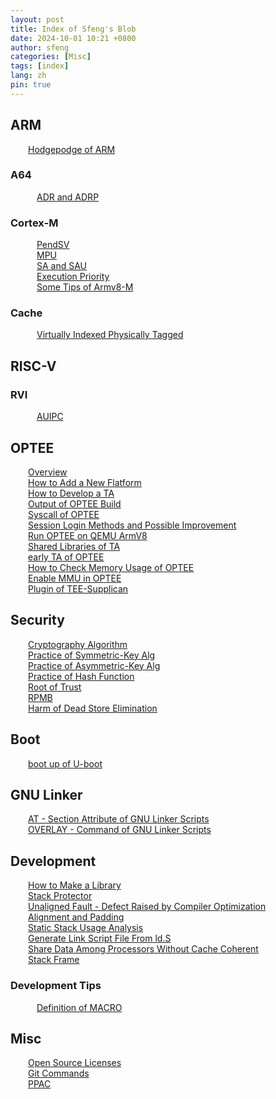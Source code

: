 ```yaml
---
layout: post
title: Index of Sfeng's Blob
date: 2024-10-01 10:21 +0800
author: sfeng
categories: [Misc]
tags: [index]
lang: zh
pin: true
---
```


## ARM
&emsp;&emsp;[Hodgepodge of ARM](https://sfeng-daydayup.github.io/posts/hodgepodge-of-arm/)  
### A64
&emsp;&emsp;&emsp;[ADR and ADRP](https://sfeng-daydayup.github.io/posts/a64-adr-and-adrp/)  
### Cortex-M
&emsp;&emsp;&emsp;[PendSV](https://sfeng-daydayup.github.io/posts/pendsv/)  
&emsp;&emsp;&emsp;[MPU](https://sfeng-daydayup.github.io/posts/mpu/)  
&emsp;&emsp;&emsp;[SA and SAU](https://sfeng-daydayup.github.io/posts/sa-and-sau/)  
&emsp;&emsp;&emsp;[Execution Priority](https://sfeng-daydayup.github.io/posts/execution-priority/)  
&emsp;&emsp;&emsp;[Some Tips of Armv8-M](https://sfeng-daydayup.github.io/posts/some-tips-of-armv8-m/)  
### Cache
&emsp;&emsp;&emsp;[Virtually Indexed Physically Tagged](https://sfeng-daydayup.github.io/posts/virtually-indexed-physically-tagged/)  

## RISC-V
### RVI
&emsp;&emsp;&emsp;[AUIPC](https://sfeng-daydayup.github.io/posts/rvi-auipc/)  

## OPTEE
&emsp;&emsp;[Overview](https://sfeng-daydayup.github.io/posts/optee-overview/)  
&emsp;&emsp;[How to Add a New Flatform](https://sfeng-daydayup.github.io/posts/how-to-add-a-new-flatform/)  
&emsp;&emsp;[How to Develop a TA](https://sfeng-daydayup.github.io/posts/how-to-develop-a-ta/)  
&emsp;&emsp;[Output of OPTEE Build](https://sfeng-daydayup.github.io/posts/output-of-optee-build/)  
&emsp;&emsp;[Syscall of OPTEE](https://sfeng-daydayup.github.io/posts/syscall-of-optee/)  
&emsp;&emsp;[Session Login Methods and Possible Improvement](https://sfeng-daydayup.github.io/posts/session-login-methods-and-possible-improvement/)  
&emsp;&emsp;[Run OPTEE on QEMU ArmV8](https://sfeng-daydayup.github.io/posts/run-optee-on-qemu-armv8/)  
&emsp;&emsp;[Shared Libraries of TA](https://sfeng-daydayup.github.io/posts/shared-libraries-of-ta/)  
&emsp;&emsp;[early TA of OPTEE](https://sfeng-daydayup.github.io/posts/early-ta-of-optee/)  
&emsp;&emsp;[How to Check Memory Usage of OPTEE](https://sfeng-daydayup.github.io/posts/how-to-check-memory-usage-of-optee/)  
&emsp;&emsp;[Enable MMU in OPTEE](https://sfeng-daydayup.github.io/posts/enable-mmu-in-optee/)  
&emsp;&emsp;[Plugin of TEE-Supplican](https://sfeng-daydayup.github.io/posts/plugin-of-tee-supplicant/)  

## Security
&emsp;&emsp;[Cryptography Algorithm](https://sfeng-daydayup.github.io/posts/brief-of-cryptography-algorithm/)  
&emsp;&emsp;[Practice of Symmetric-Key Alg](https://sfeng-daydayup.github.io/posts/practice-of-symmetric-key-alg/)  
&emsp;&emsp;[Practice of Asymmetric-Key Alg](https://sfeng-daydayup.github.io/posts/practice-of-asymmetric-key-alg/)  
&emsp;&emsp;[Practice of Hash Function](https://sfeng-daydayup.github.io/posts/practice-of-hash-function/)  
&emsp;&emsp;[Root of Trust](https://sfeng-daydayup.github.io/posts/root-of-trust/)  
&emsp;&emsp;[RPMB](https://sfeng-daydayup.github.io/posts/rpmb/)  
&emsp;&emsp;[Harm of Dead Store Elimination](https://sfeng-daydayup.github.io/posts/harm-of-dead-store-elimination/)  

## Boot
&emsp;&emsp;[boot up of U-boot](https://sfeng-daydayup.github.io/posts/boot-up-of-u-boot/)  

## GNU Linker
&emsp;&emsp;[AT - Section Attribute of GNU Linker Scripts](https://sfeng-daydayup.github.io/posts/at-section-attribute-of-gnu-linker-scripts/)  
&emsp;&emsp;[OVERLAY - Command of GNU Linker Scripts](https://sfeng-daydayup.github.io/posts/overlay-command-of-gnu-linker-scripts/)  

## Development
&emsp;&emsp;[How to Make a Library](https://sfeng-daydayup.github.io/posts/how-to-make-a-library/)  
&emsp;&emsp;[Stack Protector](https://sfeng-daydayup.github.io/posts/stack-protector/)  
&emsp;&emsp;[Unaligned Fault - Defect Raised by Compiler Optimization](https://sfeng-daydayup.github.io/posts/unaligned-fault-defect-raised-by-compiler-optimization/)  
&emsp;&emsp;[Alignment and Padding](https://sfeng-daydayup.github.io/posts/alignment-and-padding/)  
&emsp;&emsp;[Static Stack Usage Analysis](https://sfeng-daydayup.github.io/posts/static-stack-usage-analysis/)  
&emsp;&emsp;[Generate Link Script File From ld.S](https://sfeng-daydayup.github.io/posts/generate-link-script-file-from-ld-s/)  
&emsp;&emsp;[Share Data Among Processors Without Cache Coherent](https://sfeng-daydayup.github.io/posts/share-data-among-processors-without-cache-coherent/)  
&emsp;&emsp;[Stack Frame](https://sfeng-daydayup.github.io/posts/stack-frame/)  

### Development Tips
&emsp;&emsp;&emsp;[Definition of MACRO](https://sfeng-daydayup.github.io/posts/definition-of-macro/)  


## Misc
&emsp;&emsp;[Open Source Licenses](https://sfeng-daydayup.github.io/posts/open-source-licenses/)  
&emsp;&emsp;[Git Commands](https://sfeng-daydayup.github.io/posts/git-commands/)  
&emsp;&emsp;[PPAC](https://sfeng-daydayup.github.io/posts/ppac/)  